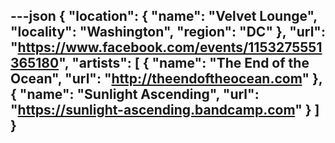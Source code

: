 ---json
{
  "location": {
    "name": "Velvet Lounge",
    "locality": "Washington",
    "region": "DC"
  },
  "url": "https://www.facebook.com/events/1153275551365180",
  "artists": [
    {
      "name": "The End of the Ocean",
      "url": "http://theendoftheocean.com"
    },
    {
      "name": "Sunlight Ascending",
      "url": "https://sunlight-ascending.bandcamp.com"
    }
  ]
}
---
